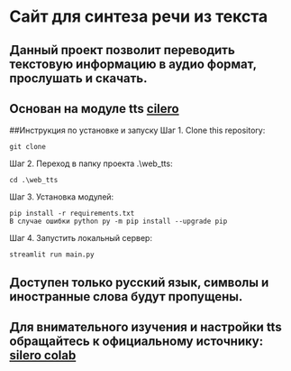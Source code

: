 # Сайт для синтеза речи из текста


## Данный проект позволит переводить текстовую информацию в аудио формат, прослушать и скачать.
## Основан на модуле tts [cilero](https://silero.ai/tag/text-to-speech/)

##Инструкция по установке и запуску
Шаг 1. Clone this repository:
```
git clone
```

Шаг 2. Переход в папку проекта .\web_tts:
```
cd .\web_tts
```

Шаг 3. Установка модулей:
```
pip install -r requirements.txt
В случае ошибки python py -m pip install --upgrade pip
```

Шаг 4. Запустить локальный сервер:
```
streamlit run main.py   
```
## Доступен только русский язык, символы и иностранные слова будут пропущены.
## Для внимательного изучения и настройки tts обращайтесь к официальному источнику: [silero colab](https://colab.research.google.com/github/snakers4/silero-models/blob/master/examples_tts.ipynb)

